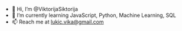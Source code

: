 - 💞️ Hi, I’m @ViktorijaSiktorija
- 🌱 I’m currently learning JavaScript, Python, Machine Learning, SQL
- 📫 Reach me at lukic.vika@gmail.com

<!---
ViktorijaSiktorija/ViktorijaSiktorija is a ✨ special ✨ repository because its `README.md` (this file) appears on your GitHub profile.
You can click the Preview link to take a look at your changes.
--->
